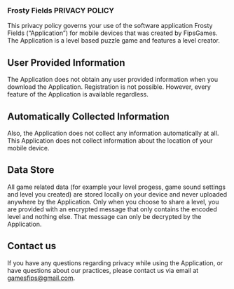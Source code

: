 ### Frosty Fields PRIVACY POLICY

This privacy policy governs your use of the software application Frosty Fields (“Application”) for mobile devices that was created by FipsGames. The Application is a level based puzzle game and features a level creator.

## User Provided Information 

The Application does not obtain any user provided information when you download the Application. Registration is not possible. However, every feature of the Application is available regardless.

## Automatically Collected Information

Also, the Application does not collect any information automatically at all.
This Application does not collect information about the location of your mobile device. 

## Data Store

All game related data (for example your level progess, game sound settings and level you created) are stored locally on your device and never uploaded anywhere by the Application. Only when you choose to share a level, you are provided with an encrypted message that only contains the encoded level and nothing else. That message can only be decrypted by the Application. 

## Contact us

If you have any questions regarding privacy while using the Application, or have questions about our practices, please contact us via email at gamesfips@gmail.com.